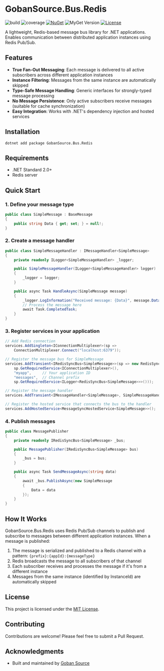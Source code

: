 # GobanSource.Bus.Redis

![build](https://github.com/gobansource/redis-bus/workflows/build/badge.svg)
![coverage](https://img.shields.io/endpoint?url=https%3A%2F%2Fgobansource.github.io%2Fcode-coverage%2Fgobansource%2Fredis-bus%2Fbadge.txt)
[![NuGet](https://img.shields.io/nuget/v/GobanSource.Bus.Redis.svg)](https://www.nuget.org/packages/GobanSource.Bus.Redis/)
![MyGet Version](https://img.shields.io/myget/gobansource/v/GobanSource.Bus.Redis)
[![License](https://img.shields.io/github/license/gobansource/redis-bus)](LICENSE)

A lightweight, Redis-based message bus library for .NET applications. Enables communication between distributed application instances using Redis Pub/Sub.

## Features

- **True Fan-Out Messaging**: Each message is delivered to all active subscribers across different application instances
- **Instance Filtering**: Messages from the same instance are automatically skipped
- **Type-Safe Message Handling**: Generic interfaces for strongly-typed message processing
- **No Message Persistence**: Only active subscribers receive messages (suitable for cache synchronization)
- **Easy Integration**: Works with .NET's dependency injection and hosted services

## Installation

```shell
dotnet add package GobanSource.Bus.Redis
```

## Requirements

- .NET Standard 2.0+
- Redis server

## Quick Start

### 1. Define your message type

```csharp
public class SimpleMessage : BaseMessage
{
    public string Data { get; set; } = null!;
}
```

### 2. Create a message handler

```csharp
public class SimpleMessageHandler : IMessageHandler<SimpleMessage>
{
    private readonly ILogger<SimpleMessageHandler> _logger;

    public SimpleMessageHandler(ILogger<SimpleMessageHandler> logger)
    {
        _logger = logger;
    }

    public async Task HandleAsync(SimpleMessage message)
    {
        _logger.LogInformation("Received message: {Data}", message.Data);
        // Process the message here
        await Task.CompletedTask;
    }
}
```

### 3. Register services in your application

```csharp
// Add Redis connection
services.AddSingleton<IConnectionMultiplexer>(sp =>
    ConnectionMultiplexer.Connect("localhost:6379"));

// Register the message bus for SimpleMessage
services.AddTransient<IRedisSyncBus<SimpleMessage>>(sp => new RedisSyncBus<SimpleMessage>(
    sp.GetRequiredService<IConnectionMultiplexer>(),
    "myapp",     // Your application ID
    "messages",  // Channel prefix
    sp.GetRequiredService<ILogger<RedisSyncBus<SimpleMessage>>>()));

// Register the message handler
services.AddTransient<IMessageHandler<SimpleMessage>, SimpleMessageHandler>();

// Register the hosted service that connects the bus to the handler
services.AddHostedService<MessageSyncHostedService<SimpleMessage>>();
```

### 4. Publish messages

```csharp
public class MessagePublisher
{
    private readonly IRedisSyncBus<SimpleMessage> _bus;

    public MessagePublisher(IRedisSyncBus<SimpleMessage> bus)
    {
        _bus = bus;
    }

    public async Task SendMessageAsync(string data)
    {
        await _bus.PublishAsync(new SimpleMessage
        {
            Data = data
        });
    }
}
```

## How It Works

GobanSource.Bus.Redis uses Redis Pub/Sub channels to publish and subscribe to messages between different application instances. When a message is published:

1. The message is serialized and published to a Redis channel with a pattern: `{prefix}:{appId}:{messageType}`
2. Redis broadcasts the message to all subscribers of that channel
3. Each subscriber receives and processes the message if it's from a different instance
4. Messages from the same instance (identified by InstanceId) are automatically skipped

## License

This project is licensed under the [MIT License](LICENSE).

## Contributing

Contributions are welcome! Please feel free to submit a Pull Request.

## Acknowledgments

- Built and maintained by [Goban Source](https://gobansource.com)

